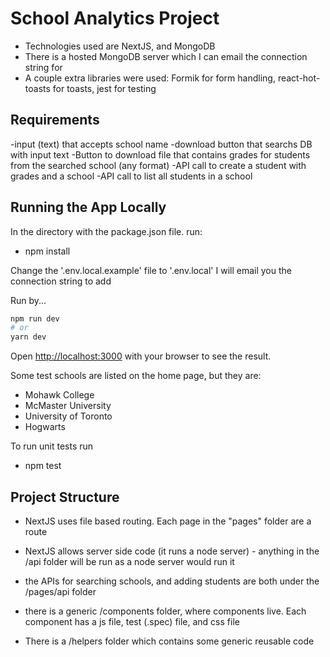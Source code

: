 # School Analytics Project 
- Technologies used are NextJS, and MongoDB
- There is a hosted MongoDB server which I can email the connection string for
- A couple extra libraries were used: Formik for form handling, react-hot-toasts for toasts, jest for testing

## Requirements 
-input (text) that accepts school name
-download button that searchs DB with input text
-Button to download file that contains grades for students from the searched school (any format)
-API call to create a student with grades and a school
-API call to list all students in a school 

## Running the App Locally

In the directory with the package.json file. run:
- npm install

Change the '.env.local.example' file to '.env.local'
I will email you the connection string to add

Run by...

```bash
npm run dev
# or
yarn dev
```

Open [http://localhost:3000](http://localhost:3000) with your browser to see the result.

Some test schools are listed on the home page, but they are:
- Mohawk College
- McMaster University
- University of Toronto
- Hogwarts

To run unit tests run 
- npm test

## Project Structure

- NextJS uses file based routing. Each page in the "pages" folder are a route

- NextJS allows server side code (it runs a node server) - anything in the /api folder will be run as a node server would run it
- the APIs for searching schools, and adding students are both under the /pages/api folder

- there is a generic /components folder, where components live. Each component has a js file, test (.spec) file, and css file

- There is a /helpers folder which contains some generic reusable code
